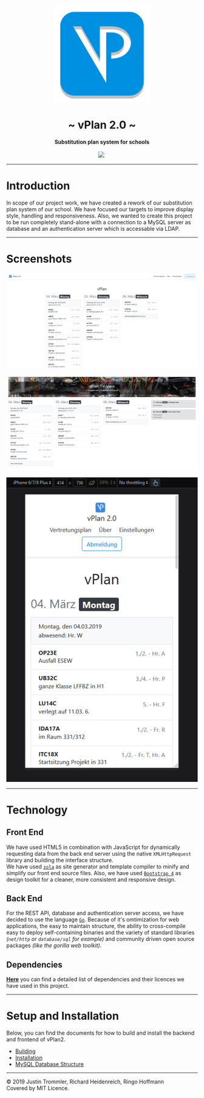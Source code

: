 <div align="center">
    <img src="web/static/media/logo/256x256.png" height="256" />
    <h1>~ vPlan 2.0 ~</h1>
    <strong>
        Substitution plan system for schools
    </strong><br><br>
    <a href="https://github.com/zekroTJA/vplan2/releases"><img height="28" src="https://img.shields.io/github/tag/vplan2/shinpuru.svg?style=for-the-badge"/></a>&nbsp;
<br>
</div>

---

# Introduction

In scope of our project work, we have created a rework of our substitution plan system of our school. We have focused our targets to improve display style, handling and responsiveness. Also, we wanted to create this project to be run completely stand-alone with a connection to a MySQL server as database and an authentication server which is accessable via LDAP.

---

# Screenshots

![](.github/media/ss-index.png)

![](.github/media/ss-tvview.png)

![](.github/media/ss-phone.png)

---

# Technology

## Front End

We have used HTML5 in combination with JavaScript for dynamically requesting data from the back end server using the native `XMLHttpRequest` library and building the interface structure.  
We have used [`zola`](https://github.com/getzola/zola) as site generator and template compiler to minify and simplify our front end source files. Also, we have used [`Bootstrap 4`](https://getbootstrap.com/) as design toolkit for a cleaner, more consistent and responsive design.

## Back End

For the REST API, database and authentication server access, we have decided to use the language [`Go`](https://golang.org/). Because of it's omtimization for web applications, the easy to maintain structure, the ability to cross-compile easy to deploy self-containing binaries and the variety of standard libraries *(`net/http` or `database/sql` for example)* and community driven open source packages *(like the gorilla web toolkit)*.

## Dependencies

[**Here**](docs/dependencies.md) you can find a detailed list of dependencies and their licences we have used in this project.

---

# Setup and Installation

Below, you can find the documents for how to build and install the backend and frontend of vPlan2.

- [Building](docs/build.md)
- [Installation](docs/setup.md)
- [MySQL Database Structure](docs/database-structure.md)

---

© 2019 Justin Trommler, Richard Heidenreich, Ringo Hoffmann  
Covered by MIT Licence.